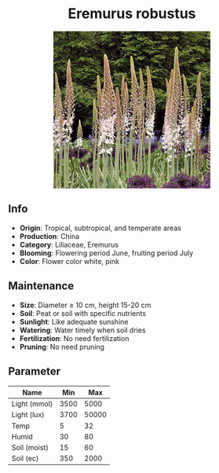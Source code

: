 <h1 align='center'>Eremurus robustus</h1>
<p align="center">
    <img 
        align='center'
        width='320'
        src="../images/eremurus robustus.png" 
        alt='Eremurus robustus' />
</p>

## Info

 - **Origin**: Tropical, subtropical, and temperate areas
 - **Production**: China
 - **Category**: Liliaceae, Eremurus
 - **Blooming**: Flowering period June, fruiting period July
 - **Color**: Flower color white, pink

## Maintenance

 - **Size**: Diameter ≥ 10 cm, height 15-20 cm
 - **Soil**: Peat or soil with specific nutrients
 - **Sunlight**: Like adequate sunshine
 - **Watering**: Water timely when soil dries
 - **Fertilization**: No need fertilization
 - **Pruning**: No need pruning

## Parameter

| Name         | Min  | Max   |
|--------------|------|-------|
| Light (mmol) | 3500 | 5000  |
| Light (lux)  | 3700 | 50000 |
| Temp         | 5    | 32    |
| Humid        | 30   | 80    |
| Soil (moist) | 15   | 60    |
| Soil (ec)    | 350  | 2000  |